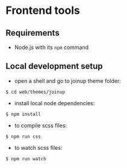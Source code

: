# Frontend tools

## Requirements

* Node.js with its `npm` command

## Local development setup

* open a shell and go to joinup theme folder:
```Shell
$ cd web/themes/joinup
```
* install local node dependencies:
```Shell
$ npm install
```
* to compile scss files:
```Shell
$ npm run css
```
* to watch scss files:
```Shell
$ npm run watch
```
